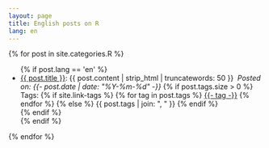 ```yaml
---
layout: page
title: English posts on R
lang: en
---
```


{% for post in site.categories.R %}
  <ul>
        {% if post.lang == 'en' %}
          <li>
            <a href='{{ post.url }}'>{{ post.title }}</a>: {{ post.content | strip_html | truncatewords: 50 }}&nbsp;
            <i>Posted on: <time datetime="{{- post.date | date_to_xmlschema -}}">{{- post.date | date: "%Y-%m-%d" -}}</time></i>
                {% if post.tags.size > 0 %}
                  <div class="blog-tags">
                    Tags:
                    {% if site.link-tags %}
                    {% for tag in post.tags %}
                    <a href="{{ '/tags' | relative_url }}#{{- tag -}}">{{- tag -}}</a>
                    {% endfor %}
                    {% else %}
                      {{ post.tags | join: ", " }}
                    {% endif %}
                  </div>
                {% endif %}
          </li>
        {% endif %}
  </ul>
{% endfor %}
